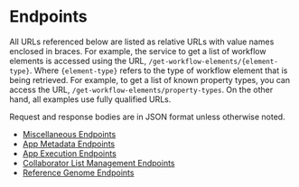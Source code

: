 # Endpoints

All URLs referenced below are listed as relative URLs with value names enclosed
in braces. For example, the service to get a list of workflow elements is
accessed using the URL, `/get-workflow-elements/{element-type}`. Where
`{element-type}` refers to the type of workflow element that is being retrieved.
For example, to get a list of known property types, you can access the URL,
`/get-workflow-elements/property-types`. On the other hand, all examples use
fully qualified URLs.

Request and response bodies are in JSON format unless otherwise noted.

* [Miscellaneous Endpoints](endpoints/misc.md)
* [App Metadata Endpoints](endpoints/app-metadata.md)
* [App Execution Endpoints](endpoints/app-execution.md)
* [Collaborator List Management Endpoints](endpoints/collaborators.md)
* [Reference Genome Endpoints](enpdoints/reference-genomes.md)
